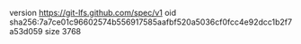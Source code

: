 version https://git-lfs.github.com/spec/v1
oid sha256:7a7ce01c96602574b556917585aafbf520a5036cf0fcc4e92dcc1b2f7a53d059
size 3768
